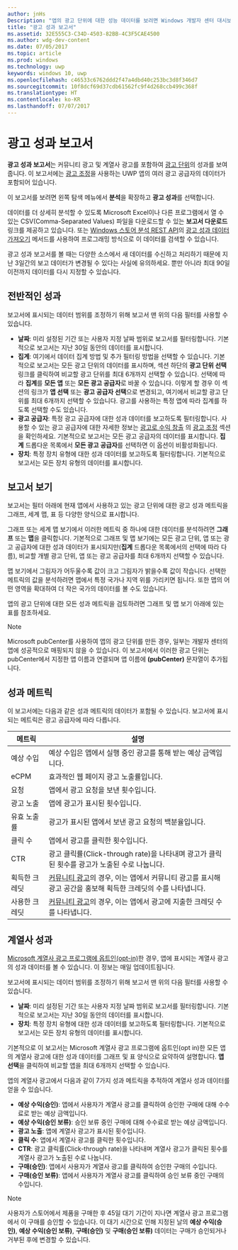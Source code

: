 ```yaml
---
author: jnHs
Description: "앱의 광고 단위에 대한 성능 데이터를 보려면 Windows 개발자 센터 대시보드에서 앱 수준 및 계정 수준 광고 성과 보고서를 사용합니다."
title: "광고 성과 보고서"
ms.assetid: 32E555C3-C34D-4503-82BB-4C3F5CAE4500
ms.author: wdg-dev-content
ms.date: 07/05/2017
ms.topic: article
ms.prod: windows
ms.technology: uwp
keywords: windows 10, uwp
ms.openlocfilehash: c46533c6762ddd2f47a4dbd40c253bc3d8f346d7
ms.sourcegitcommit: 10f8dcf69d37cdb61562fc9f4d268ccb499c368f
ms.translationtype: HT
ms.contentlocale: ko-KR
ms.lasthandoff: 07/07/2017
---
```

# <a name="advertising-performance-report"></a>광고 성과 보고서


**광고 성과 보고서**는 커뮤니티 광고 및 계열사 광고를 포함하여 [광고 단위](monetize-with-ads.md#available-ad-units)의 성과를 보여줍니다. 이 보고서에는 [광고 조정](monetize-with-ads.md#mediation)을 사용하는 UWP 앱의 여러 광고 공급자의 데이터가 포함되어 있습니다. 

이 보고서를 보려면 왼쪽 탐색 메뉴에서 **분석**을 확장하고 **광고 성과**를 선택합니다. 

데이터를 더 상세히 분석할 수 있도록 Microsoft Excel이나 다른 프로그램에서 열 수 있는 CSV(Comma-Separated Values) 파일을 다운로드할 수 있는 **보고서 다운로드** 링크를 제공하고 있습니다. 또는 [Windows 스토어 분석 REST API](../monetize/access-analytics-data-using-windows-store-services.md)의 [광고 성과 데이터 가져오기](../monetize/get-ad-performance-data.md) 메서드를 사용하여 프로그래밍 방식으로 이 데이터를 검색할 수 있습니다.

광고 성과 보고서를 볼 때는 다양한 소스에서 새 데이터를 수신하고 처리하기 때문에 지난 3일간의 보고 데이터가 변경될 수 있다는 사실에 유의하세요. 뿐만 아니라 최대 90일 이전까지 데이터를 다시 지정할 수 있습니다.


## <a name="overall-performance"></a>전반적인 성과

보고서에 표시되는 데이터 범위를 조정하기 위해 보고서 맨 위의 다음 필터를 사용할 수 있습니다.

* **날짜**: 미리 설정된 기간 또는 사용자 지정 날짜 범위로 보고서를 필터링합니다. 기본적으로 보고서는 지난 30일 동안의 데이터를 표시합니다.
* **집계**: 여기에서 데이터 집계 방법 및 추가 필터링 방법을 선택할 수 있습니다. 기본적으로 보고서는 모든 광고 단위의 데이터를 표시하며, 섹션 하단의 **광고 단위 선택** 링크를 클릭하여 비교할 광고 단위를 최대 6개까지 선택할 수 있습니다. 선택에 따라 **집계**를 **모든 앱** 또는 **모든 광고 공급자**로 바꿀 수 있습니다. 이렇게 할 경우 이 섹션의 링크가 **앱 선택** 또는 **광고 공급자 선택**으로 변경되고, 여기에서 비교할 광고 단위를 최대 6개까지 선택할 수 있습니다. 광고를 사용하는 특정 앱에 따라 집계를 하도록 선택할 수도 있습니다.
* **광고 공급자**: 특정 광고 공급자에 대한 성과 데이터를 보고하도록 필터링합니다. 사용할 수 있는 광고 공급자에 대한 자세한 정보는 [광고로 수익 창출](monetize-with-ads.md) 의 [광고 조정](monetize-with-ads.md#mediation) 섹션을 확인하세요. 기본적으로 보고서는 모든 광고 공급자의 데이터를 표시합니다. **집계** 드롭다운 목록에서 **모든 광고 공급자**를 선택하면 이 옵션이 비활성화됩니다.
* **장치**: 특정 장치 유형에 대한 성과 데이터를 보고하도록 필터링합니다. 기본적으로 보고서는 모든 장치 유형의 데이터를 표시합니다.


## <a name="report-views"></a>보고서 보기

보고서는 필터 아래에 현재 앱에서 사용하고 있는 광고 단위에 대한 광고 성과 메트릭을 그래프, 세계 맵, 표 등 다양한 양식으로 표시합니다.

그래프 또는 세계 맵 보기에서 이러한 메트릭 중 하나에 대한 데이터를 분석하려면 **그래프** 또는 **맵**을 클릭합니다. 기본적으로 그래프 및 맵 보기에는 모든 광고 단위, 앱 또는 광고 공급자에 대한 성과 데이터가 표시되지만(**집계** 드롭다운 목록에서의 선택에 따라 다름), 비교할 개별 광고 단위, 앱 또는 광고 공급자를 최대 6개까지 선택할 수 있습니다.

맵 보기에서 그림자가 어두울수록 값이 크고 그림자가 밝을수록 값이 작습니다. 선택한 메트릭의 값을 분석하려면 맵에서 특정 국가나 지역 위를 가리키면 됩니다. 또한 맵의 어떤 영역을 확대하여 더 작은 국가의 데이터를 볼 수도 있습니다.

앱의 광고 단위에 대한 모든 성과 메트릭을 검토하려면 그래프 및 맵 보기 아래에 있는 표를 참조하세요.

> [!NOTE]
> Microsoft pubCenter를 사용하여 앱의 광고 단위를 만든 경우, 일부는 개발자 센터의 앱에 성공적으로 매핑되지 않을 수 있습니다. 이 보고서에서 이러한 광고 단위는 pubCenter에서 지정한 앱 이름과 연결되며 앱 이름에 **(pubCenter)** 문자열이 추가됩니다.


## <a name="performance-metrics"></a>성과 메트릭

이 보고서에는 다음과 같은 성과 메트릭의 데이터가 포함될 수 있습니다. 보고서에 표시되는 메트릭은 광고 공급자에 따라 다릅니다.

|  메트릭  |  설명  |
|----------|---------------|
| 예상 수입  |  예상 수입은 앱에서 실행 중인 광고를 통해 받는 예상 금액입니다. |
| eCPM  |  효과적인 웹 페이지 광고 노출률입니다. |
| 요청  | 앱에서 광고 요청을 보낸 횟수입니다.  |
| 광고 노출  | 앱에 광고가 표시된 횟수입니다.  |
| 유효 노출률  | 광고가 표시된 앱에서 보낸 광고 요청의 백분율입니다.  |
| 클릭 수  |  앱에서 광고를 클릭한 횟수입니다. |
| CTR  |  광고 클릭률(Click-through rate)을 나타내며 광고가 클릭된 횟수를 광고가 노출된 수로 나눕니다. |
| 획득한 크레딧  | [커뮤니티 광고](https://docs.microsoft.com/windows/uwp/publish/about-community-ads)의 경우, 이는 앱에서 커뮤니티 광고를 표시해 광고 공간을 홍보해 획득한 크레딧의 수를 나타냅니다.  |
| 사용한 크레딧  | [커뮤니티 광고](https://docs.microsoft.com/windows/uwp/publish/about-community-ads)의 경우, 이는 앱에서 광고에 지출한 크레딧 수를 나타냅니다.  |


## <a name="affiliates-performance"></a>계열사 성과

[Microsoft 계열사 광고 프로그램에 옵트인(opt-in)](about-affiliate-ads.md)한 경우, 앱에 표시되는 계열사 광고의 성과 데이터를 볼 수 있습니다. 이 정보는 매일 업데이트됩니다. 


보고서에 표시되는 데이터 범위를 조정하기 위해 보고서 맨 위의 다음 필터를 사용할 수 있습니다.
- **날짜**: 미리 설정된 기간 또는 사용자 지정 날짜 범위로 보고서를 필터링합니다. 기본적으로 보고서는 지난 30일 동안의 데이터를 표시합니다.
- **장치**: 특정 장치 유형에 대한 성과 데이터를 보고하도록 필터링합니다. 기본적으로 보고서는 모든 장치 유형의 데이터를 표시합니다.

기본적으로 이 보고서는 Microsoft 계열사 광고 프로그램에 옵트인(opt in)한 모든 앱의 계열사 광고에 대한 성과 데이터를 그래프 및 표 양식으로 요약하여 설명합니다. **앱 선택**을 클릭하여 비교할 앱을 최대 6개까지 선택할 수 있습니다.

앱의 계열사 광고에서 다음과 같이 7가지 성과 메트릭을 추적하여 계열사 성과 데이터를 얻을 수 있습니다.

-   **예상 수익(승인)**: 앱에서 사용자가 계열사 광고를 클릭하여 승인한 구매에 대해 수수료로 받는 예상 금액입니다.
-   **예상 수익(승인 보류)**: 승인 보류 중인 구매에 대해 수수료로 받는 예상 금액입니다.
-   **광고 노출**: 앱에 계열사 광고가 표시된 횟수입니다.
-   **클릭 수**: 앱에서 계열사 광고를 클릭한 횟수입니다.
-   **CTR**: 광고 클릭률(Click-through rate)을 나타내며 계열사 광고가 클릭된 횟수를 계열사 광고가 노출된 수로 나눕니다.
-   **구매(승인)**: 앱에서 사용자가 계열사 광고를 클릭하여 승인한 구매의 수입니다.
-   **구매(승인 보류)**: 앱에서 사용자가 계열사 광고를 클릭하여 승인 보류 중인 구매의 수입니다.

> [!NOTE]
> 사용자가 스토어에서 제품을 구매한 후 45일 대기 기간이 지나면 계열사 광고 프로그램에서 이 구매를 승인할 수 있습니다. 이 대기 시간으로 인해 지정된 날의 **예상 수익(승인)**, **예상 수익(승인 보류)**, **구매(승인)** 및 **구매(승인 보류)** 데이터는 구매가 승인되거나 거부된 후에 변경할 수 있습니다.


 
